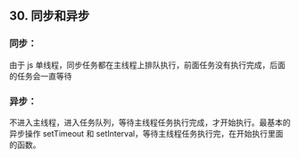## 30. 同步和异步

### 同步：

由于 js 单线程，同步任务都在主线程上排队执行，前面任务没有执行完成，后面的任务会一直等待

### 异步：

不进入主线程，进入任务队列，等待主线程任务执行完成，才开始执行。最基本的异步操作 setTimeout 和 setInterval，等待主线程任务执行完，在开始执行里面的函数。
